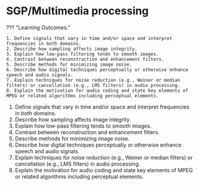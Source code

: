 # SGP/Multimedia processing

??? "Learning Outcomes:"

    1. Define signals that vary in time and/or space and interpret frequencies in both domains.
    2. Describe how sampling affects image integrity.
    3. Explain how low-pass filtering tends to smooth images.
    4. Contrast between reconstruction and enhancement filters.
    5. Describe methods for minimizing image noise.
    6. Describe how digital techniques perceptually or otherwise enhance speech and audio signals.
    7. Explain techniques for noise reduction (e.g., Weiner or median filters) or cancellation (e.g., LMS filters) in audio processing.
    8. Explain the motivation for audio coding and state key elements of MPEG or related algorithms including perceptual elements.

1. Define signals that vary in time and/or space and interpret frequencies in both domains.
2. Describe how sampling affects image integrity.
3. Explain how low-pass filtering tends to smooth images.
4. Contrast between reconstruction and enhancement filters.
5. Describe methods for minimizing image noise.
6. Describe how digital techniques perceptually or otherwise enhance speech and audio signals.
7. Explain techniques for noise reduction (e.g., Weiner or median filters) or cancellation (e.g., LMS filters) in audio processing.
8. Explain the motivation for audio coding and state key elements of MPEG or related algorithms including perceptual elements.